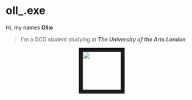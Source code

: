 # oll_.exe
Hi, my names **Ollie**
> I'm a GCD student studying at **_The University of the Arts London_**
<p align="center">
<img
src="https://i.kym-cdn.com/photos/images/newsfeed/002/224/606/005.png"
width="100" height="100"
border="10"/>
</p>
